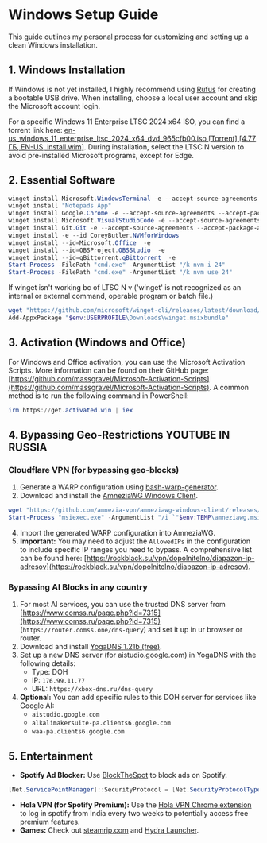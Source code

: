 # Windows Setup Guide

This guide outlines my personal process for customizing and setting up a clean Windows installation.

## 1. Windows Installation

If Windows is not yet installed, I highly recommend using [Rufus](https://rufus.ie/en/) for creating a bootable USB drive. When installing, choose a local user account and skip the Microsoft account login.

For a specific Windows 11 Enterprise LTSC 2024 x64 ISO, you can find a torrent link here: [en-us_windows_11_enterprise_ltsc_2024_x64_dvd_965cfb00.iso [Torrent] [4.77 ГБ, EN-US, install.wim]](https://www.comss.ru/download/page.php?id=13359). During installation, select the LTSC N version to avoid pre-installed Microsoft programs, except for Edge.


## 2. Essential Software

```powershell
winget install Microsoft.WindowsTerminal -e --accept-source-agreements --accept-package-agreements
winget install "Notepads App"
winget install Google.Chrome -e --accept-source-agreements --accept-package-agreements
winget install Microsoft.VisualStudioCode -e --accept-source-agreements --accept-package-agreements
winget install Git.Git -e --accept-source-agreements --accept-package-agreements
winget install -e --id CoreyButler.NVMforWindows
winget install --id=Microsoft.Office  -e
winget install --id=OBSProject.OBSStudio  -e
winget install --id=qBittorrent.qBittorrent  -e
Start-Process -FilePath "cmd.exe" -ArgumentList "/k nvm i 24"
Start-Process -FilePath "cmd.exe" -ArgumentList "/k nvm use 24"
```

If winget isn't working bc of LTSC N v ('winget' is not recognized as an internal or external command, operable program or batch file.)
```powershell
wget "https://github.com/microsoft/winget-cli/releases/latest/download/Microsoft.DesktopAppInstaller_8wekyb3d8bbwe.msixbundle" -OutFile "$env:USERPROFILE\Downloads\winget.msixbundle"
Add-AppxPackage "$env:USERPROFILE\Downloads\winget.msixbundle"
```

## 3. Activation (Windows and Office)

For Windows and Office activation, you can use the Microsoft Activation Scripts. More information can be found on their GitHub page: [https://github.com/massgravel/Microsoft-Activation-Scripts](https://github.com/massgravel/Microsoft-Activation-Scripts). A common method is to run the following command in PowerShell:
```powershell
irm https://get.activated.win | iex
```

## 4. Bypassing Geo-Restrictions YOUTUBE IN RUSSIA

### Cloudflare VPN (for bypassing geo-blocks)

1.  Generate a WARP configuration using [bash-warp-generator](https://github.com/ImMALWARE/bash-warp-generator).
2.  Download and install the [AmneziaWG Windows Client](https://github.com/amnezia-vpn/amneziawg-windows-client/releases).
```powershell
wget "https://github.com/amnezia-vpn/amneziawg-windows-client/releases/download/1.0.2/amneziawg-amd64-1.0.2.msi" -OutFile "$env:TEMP\amneziawg.msi"
Start-Process "msiexec.exe" -ArgumentList "/i `"$env:TEMP\amneziawg.msi`" /quiet" -Wait
```
4.  Import the generated WARP configuration into AmneziaWG.
5.  **Important:** You may need to adjust the `AllowedIPs` in the configuration to include specific IP ranges you need to bypass. A comprehensive list can be found here: [https://rockblack.su/vpn/dopolnitelno/diapazon-ip-adresov](https://rockblack.su/vpn/dopolnitelno/diapazon-ip-adresov).

### Bypassing AI Blocks in any country
1.  For most AI services, you can use the trusted DNS server from [https://www.comss.ru/page.php?id=7315](https://www.comss.ru/page.php?id=7315) (`https://router.comss.one/dns-query`) and set it up in ur browser or router.
2.  Download and install [YogaDNS 1.21b (free)](https://www.comss.ru/download/page.php?id=7734).
3.  Set up a new DNS server (for aistudio.google.com) in YogaDNS with the following details:
    *   Type: DOH
    *   IP: `176.99.11.77`
    *   URL: `https://xbox-dns.ru/dns-query`
4.  **Optional:** You can add specific rules to this DOH server for services like Google AI:
    *   `aistudio.google.com`
    *   `alkalimakersuite-pa.clients6.google.com`
    *   `waa-pa.clients6.google.com`


## 5. Entertainment

*   **Spotify Ad Blocker:** Use [BlockTheSpot](https://github.com/mrpond/BlockTheSpot) to block ads on Spotify.
```powershell
[Net.ServicePointManager]::SecurityProtocol = [Net.SecurityProtocolType]::Tls12; Invoke-Expression "& { $(Invoke-WebRequest -UseBasicParsing 'https://raw.githubusercontent.com/mrpond/BlockTheSpot/master/install.ps1') } -UninstallSpotifyStoreEdition -UpdateSpotify"
```
*   **Hola VPN (for Spotify Premium):** Use the [Hola VPN Chrome extension](https://chromewebstore.google.com/detail/hola-vpn-your-website-unb/gkojfkhlekighikafcpjkiklfbnlmeio?hl=ru) to log in spotify from India every two weeks to potentially access free premium features.
*   **Games:** Check out [steamrip.com](https://steamrip.com/) and [Hydra Launcher](https://github.com/hydralauncher/hydra).
